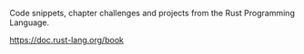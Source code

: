 Code snippets, chapter challenges and projects from the Rust Programming Language.

https://doc.rust-lang.org/book

